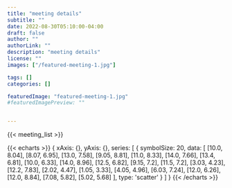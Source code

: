 ```yaml
---
title: "meeting details"
subtitle: ""
date: 2022-08-30T05:10:00-04:00
draft: false
author: ""
authorLink: ""
description: "meeting details"
license: ""
images: ["/featured-meeting-1.jpg"]

tags: []
categories: []

featuredImage: "featured-meeting-1.jpg"
#featuredImagePreview: ""


---
```





{{< meeting_list >}}

{{< echarts >}}
{
  xAxis: {},
  yAxis: {},
  series: [
    {
      symbolSize: 20,
      data: [
        [10.0, 8.04],
        [8.07, 6.95],
        [13.0, 7.58],
        [9.05, 8.81],
        [11.0, 8.33],
        [14.0, 7.66],
        [13.4, 6.81],
        [10.0, 6.33],
        [14.0, 8.96],
        [12.5, 6.82],
        [9.15, 7.2],
        [11.5, 7.2],
        [3.03, 4.23],
        [12.2, 7.83],
        [2.02, 4.47],
        [1.05, 3.33],
        [4.05, 4.96],
        [6.03, 7.24],
        [12.0, 6.26],
        [12.0, 8.84],
        [7.08, 5.82],
        [5.02, 5.68]
      ],
      type: 'scatter'
    }
  ]
}
{{< /echarts >}}

